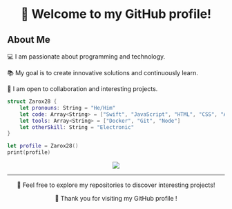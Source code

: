 <div align="center">
  <h1>👋 Welcome to my GitHub profile!</h1>
</div>

## About Me

💻 I am passionate about programming and technology.

📚 My goal is to create innovative solutions and continuously learn.

🤝 I am open to collaboration and interesting projects.

```swift
struct Zarox28 {
    let pronouns: String = "He/Him"
    let code: Array<String> = ["Swift", "JavaScript", "HTML", "CSS", "Arduino", "C++", "C", "Python", "Zig"]
    let tools: Array<String> = ["Docker", "Git", "Node"]
    let otherSkill: String = "Electronic"
}

let profile = Zarox28()
print(profile)
```

<div align="center">
  <img src="https://github-readme-stats.vercel.app/api?username=Zarox28&show_icons=true&rank_icon=github&theme=dracula&hide_border=true">
</div>

---

<p align="center">
  🚀 Feel free to explore my repositories to discover interesting projects!
</p>

<p align="center">
  🙏 Thank you for visiting my GitHub profile !
</p>
